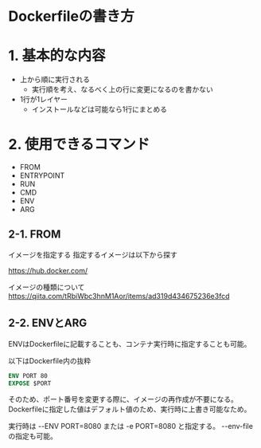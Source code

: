 # Dockerfileの書き方

# 1. 基本的な内容

* 上から順に実行される
  * 実行順を考え、なるべく上の行に変更になるのを書かない
* 1行が1レイヤー
  * インストールなどは可能なら1行にまとめる

# 2. 使用できるコマンド

* FROM
* ENTRYPOINT
* RUN
* CMD
* ENV
* ARG

## 2-1. FROM

イメージを指定する
指定するイメージは以下から探す

https://hub.docker.com/

イメージの種類について
https://qiita.com/tRbiWbc3hnM1Aor/items/ad319d434675236e3fcd

## 2-2. ENVとARG

ENVはDockerfileに記載することも、コンテナ実行時に指定することも可能。

以下はDockerfile内の抜粋

```Dockerfile
ENV PORT 80
EXPOSE $PORT
```

そのため、ポート番号を変更する際に、イメージの再作成が不要になる。
Dockerfileに指定した値はデフォルト値のため、実行時に上書き可能なため。

実行時は
--ENV PORT=8080 または -e PORT=8080
と指定する。
--env-fileの指定も可能。
